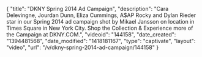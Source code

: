 {
    "title": "DKNY Spring 2014 Ad Campaign",
    "description": "Cara Delevingne, Jourdan Dunn, Eliza Cummings, A$AP Rocky and Dylan Rieder star in our Spring 2014 ad campaign shot by Mikael Jansson on location in Times Square in New York City. Shop the Collection & Experience more of the Campaign at DKNY.COM.",
    "videoid": "144158",
    "date_created": "1394481568",
    "date_modified": "1418181167",
    "type": "captivate",
    "layout": "video",
    "url": "\/v\/dkny-spring-2014-ad-campaign\/144158"
}
